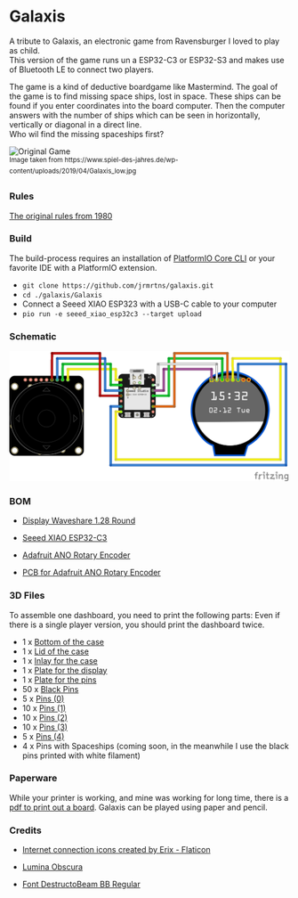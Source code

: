 # Galaxis
A tribute to Galaxis, an electronic game from Ravensburger I loved to play as child.
<br/>This version of the game runs un a ESP32-C3 or ESP32-S3 and makes use of Bluetooth LE to connect two players.

The game is a kind of deductive boardgame like Mastermind. The goal of the game is to find missing space ships, lost in space. These ships can be found if you enter coordinates into the board computer. Then the computer answers with the number of ships which can be seen in horizontally, vertically or diagonal in a direct line.<br/>
Who wil find the missing spaceships first?

<img height="367" src="https://www.spiel-des-jahres.de/wp-content/uploads/2019/04/Galaxis_low.jpg" title="Original Game" width="500" alt="Original Game"/>
<br/><sup>Image taken from https://www.spiel-des-jahres.de/wp-content/uploads/2019/04/Galaxis_low.jpg
</sup>

### Rules

[The original rules from 1980](https://www.ravensburger.de/spielanleitungen/ecm/Spielanleitungen/Galaxis_Electronic.pdf)

### Build
The build-process requires an installation of [PlatformIO Core CLI](https://docs.platformio.org/en/stable/core/index.html#piocore) or your favorite IDE with a PlatformIO extension.

* `git clone https://github.com/jrmrtns/galaxis.git`
* `cd ./galaxis/Galaxis`
* Connect a Seeed XIAO ESP323 with a USB-C cable to your computer
* `pio run -e seeed_xiao_esp32c3 --target upload`

### Schematic

<img src="./assets/wiring.png" width="800"/>

### BOM
* [Display Waveshare 1.28 Round](https://www.berrybase.de/en/1.28-240x240-rundes-lcd-display-modul-65k-rgb-spi-interface?c=2384
)

* [Seeed XIAO ESP32-C3](https://www.berrybase.de/en/seeed-xiao-esp32c3-winziges-mcu-board-mit-wlan-und-ble
)

* [Adafruit ANO Rotary Encoder](https://www.berrybase.de/en/adafruit-ano-scrollrad-drehgeber
)

* [PCB for Adafruit ANO Rotary Encoder](https://www.berrybase.de/en/adafruit-breakout-pcb-fuer-ano-scrollrad-drehgeber)

### 3D Files
To assemble one dashboard, you need to print the following parts: Even if there is a single player version, you should print the dashboard twice.
* 1 x [Bottom of the case](./3d/Boden.stl)
* 1 x [Lid of the case](./3d/Deckel.stl)
* 1 x [Inlay for the case](./3d/Inlay.stl)
* 1 x [Plate for the display](./3d/Display.stl)
* 1 x [Plate for the pins](./3d/Platte.stl)
* 50 x [Black Pins](./3d/BlackPin.stl)
* 5 x [Pins (0)](./3d/Pin-0.stl)
* 10 x [Pins (1)](./3d/Pin-1.stl)
* 10 x [Pins (2)](./3d/Pin-2.stl)
* 10 x [Pins (3)](./3d/Pin-3.stl)
* 5 x [Pins (4)](./3d/Pin-4.stl)
* 4 x Pins with Spaceships (coming soon, in the meanwhile I use the black pins printed with white filament)

### Paperware
While your printer is working, and mine was working for long time, there is a 
[pdf to print out a board](./assets/sheet.pdf). Galaxis can be played using paper and pencil.

### Credits
* [Internet connection icons created by Erix - Flaticon](https://www.flaticon.com/free-icons/internet-connection)

* [Lumina Obscura](https://pixabay.com/users/luminas_art-4128746/?utm_source=link-attribution&utm_medium=referral&utm_campaign=image&utm_content=3608029)

* [Font DestructoBeam BB Regular](https://fontsgeek.com/fonts/DestructoBeam-BB-Regular)